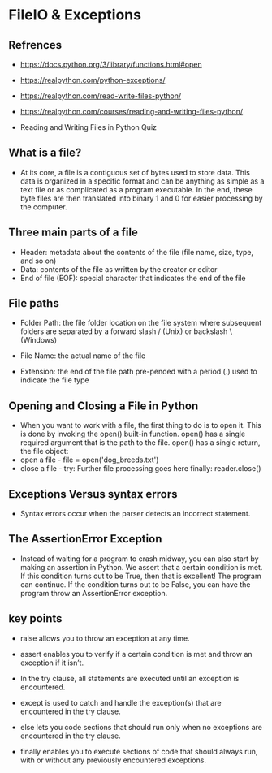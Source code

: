 # FileIO & Exceptions

## Refrences 

* https://docs.python.org/3/library/functions.html#open

* https://realpython.com/python-exceptions/

* https://realpython.com/read-write-files-python/

* https://realpython.com/courses/reading-and-writing-files-python/

* Reading and Writing Files in Python Quiz

## What is a file?

* At its core, a file is a contiguous set of bytes used to store data. This data is organized in a specific format and can be anything as simple as a text file or as complicated as a program executable. In the end, these byte files are then translated into binary 1 and 0 for easier processing by the computer.

## Three main parts of a file

* Header: metadata about the contents of the file (file name, size, type, and so on)
* Data: contents of the file as written by the creator or editor
* End of file (EOF): special character that indicates the end of the file

## File paths

* Folder Path: the file folder location on the file system where subsequent folders are separated by a forward slash / (Unix) or backslash \ (Windows)

* File Name: the actual name of the file

* Extension: the end of the file path pre-pended with a period (.) used to indicate the file type

## Opening and Closing a File in Python

* When you want to work with a file, the first thing to do is to open it. This is done by invoking the open() built-in function. open() has a single required argument that is the path to the file. open() has a single return, the file object:
* open a file - file = open('dog_breeds.txt')
* close a file - try:
     Further file processing goes here
finally:
    reader.close()

## Exceptions Versus syntax errors

* Syntax errors occur when the parser detects an incorrect statement.

## The AssertionError Exception

* Instead of waiting for a program to crash midway, you can also start by making an assertion in Python. We assert that a certain condition is met. If this condition turns out to be True, then that is excellent! The program can continue. If the condition turns out to be False, you can have the program throw an AssertionError exception.

## key points 

* raise allows you to throw an exception at any time.

* assert enables you to verify if a certain condition is met and throw an exception if it isn’t.

* In the try clause, all statements are executed until an exception is encountered.

* except is used to catch and handle the exception(s) that are encountered in the try clause.

* else lets you code sections that should run only when no exceptions are encountered in the try clause.

* finally enables you to execute sections of code that should always run, with or without any previously encountered exceptions.


